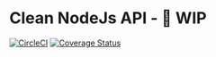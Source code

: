 # Clean NodeJs API - 🚧 WIP

[![CircleCI](https://circleci.com/gh/luizclr/clean-node-api/tree/master.svg?style=shield)](https://circleci.com/gh/luizclr/clean-node-api/tree/master) [![Coverage Status](https://coveralls.io/repos/github/luizclr/clean-node-api/badge.svg?branch=master)](https://coveralls.io/github/luizclr/clean-node-api?branch=master)
